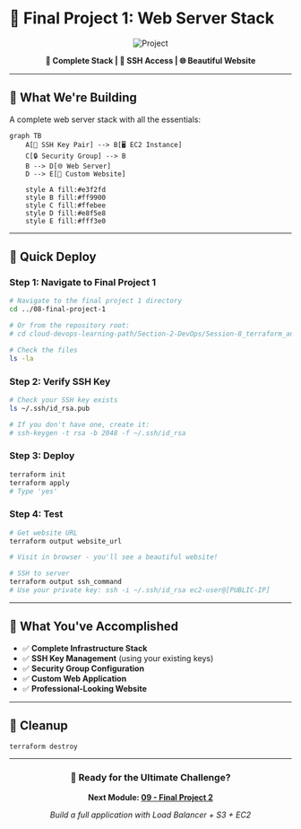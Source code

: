 # 🎯 Final Project 1: Web Server Stack

<div align="center">

![Project](https://img.shields.io/badge/Final_Project_1-Web_Stack-success?style=for-the-badge&logo=rocket&logoColor=white)

**🎯 Complete Stack | 🔑 SSH Access | 🌐 Beautiful Website**

</div>

---

## 🎯 **What We're Building**

A complete web server stack with all the essentials:

```mermaid
graph TB
    A[🔑 SSH Key Pair] --> B[🖥️ EC2 Instance]
    C[🔒 Security Group] --> B
    B --> D[🌐 Web Server]
    D --> E[📄 Custom Website]
    
    style A fill:#e3f2fd
    style B fill:#ff9900
    style C fill:#ffebee
    style D fill:#e8f5e8
    style E fill:#fff3e0
```

---

## 🚀 **Quick Deploy**

### **Step 1: Navigate to Final Project 1**
```bash
# Navigate to the final project 1 directory
cd ../08-final-project-1

# Or from the repository root:
# cd cloud-devops-learning-path/Section-2-DevOps/Session-8_terraform_and_infra_automation/08-final-project-1

# Check the files
ls -la
```

### **Step 2: Verify SSH Key**
```bash
# Check your SSH key exists
ls ~/.ssh/id_rsa.pub

# If you don't have one, create it:
# ssh-keygen -t rsa -b 2048 -f ~/.ssh/id_rsa
```

### **Step 3: Deploy**
```bash
terraform init
terraform apply
# Type 'yes'
```

### **Step 4: Test**
```bash
# Get website URL
terraform output website_url

# Visit in browser - you'll see a beautiful website!

# SSH to server
terraform output ssh_command
# Use your private key: ssh -i ~/.ssh/id_rsa ec2-user@[PUBLIC-IP]
```

---

## 🎉 **What You've Accomplished**

- ✅ **Complete Infrastructure Stack**
- ✅ **SSH Key Management** (using your existing keys)
- ✅ **Security Group Configuration**
- ✅ **Custom Web Application**
- ✅ **Professional-Looking Website**

---

## 🧹 **Cleanup**
```bash
terraform destroy
```

---

<div align="center">

### 🚀 **Ready for the Ultimate Challenge?**

**Next Module: [09 - Final Project 2](../09-final-project-2/README.md)**

*Build a full application with Load Balancer + S3 + EC2*

</div>
